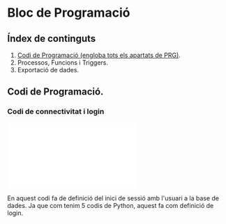 # Bloc de Programació

## Índex de continguts

1. [Codi de Programació (engloba tots els apartats de PRG)](#Codi-de-connectivitat-i-login).
2. Processos, Funcions i Triggers.
3. Exportació de dades.

## Codi de Programació.
### Codi de connectivitat i login
![Codi de connectivitat i login](connexio_login.py)

En aquest codi fa de definició del inici de sessió amb l'usuari a la base de dades. Ja que com tenim 5 codis de Python, aquest fa com definició de login.
